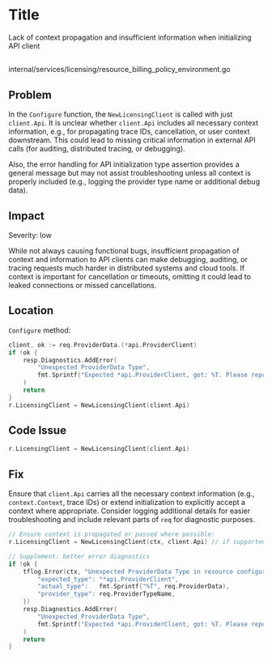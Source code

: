 # Title

Lack of context propagation and insufficient information when initializing API client

##

internal/services/licensing/resource_billing_policy_environment.go

## Problem

In the `Configure` function, the `NewLicensingClient` is called with just `client.Api`. It is unclear whether `client.Api` includes all necessary context information, e.g., for propagating trace IDs, cancellation, or user context downstream. This could lead to missing critical information in external API calls (for auditing, distributed tracing, or debugging).

Also, the error handling for API initialization type assertion provides a general message but may not assist troubleshooting unless all context is properly included (e.g., logging the provider type name or additional debug data).

## Impact

Severity: low

While not always causing functional bugs, insufficient propagation of context and information to API clients can make debugging, auditing, or tracing requests much harder in distributed systems and cloud tools. If context is important for cancellation or timeouts, omitting it could lead to leaked connections or missed cancellations.

## Location

`Configure` method:

```go
client, ok := req.ProviderData.(*api.ProviderClient)
if !ok {
	resp.Diagnostics.AddError(
		"Unexpected ProviderData Type",
		fmt.Sprintf("Expected *api.ProviderClient, got: %T. Please report this issue to the provider developers.", req.ProviderData),
	)
	return
}
r.LicensingClient = NewLicensingClient(client.Api)
```

## Code Issue

```go
r.LicensingClient = NewLicensingClient(client.Api)
```

## Fix

Ensure that `client.Api` carries all the necessary context information (e.g., `context.Context`, trace IDs) or extend initialization to explicitly accept a context where appropriate. Consider logging additional details for easier troubleshooting and include relevant parts of `req` for diagnostic purposes.

```go
// Ensure context is propagated or passed where possible:
r.LicensingClient = NewLicensingClient(ctx, client.Api) // if supported

// Supplement: better error diagnostics
if !ok {
	tflog.Error(ctx, "Unexpected ProviderData Type in resource configuration", map[string]interface{}{
		"expected_type": "*api.ProviderClient",
		"actual_type":   fmt.Sprintf("%T", req.ProviderData),
		"provider_type": req.ProviderTypeName,
	})
	resp.Diagnostics.AddError(
		"Unexpected ProviderData Type",
		fmt.Sprintf("Expected *api.ProviderClient, got: %T. Please report this issue to the provider developers.", req.ProviderData),
	)
	return
}
```
